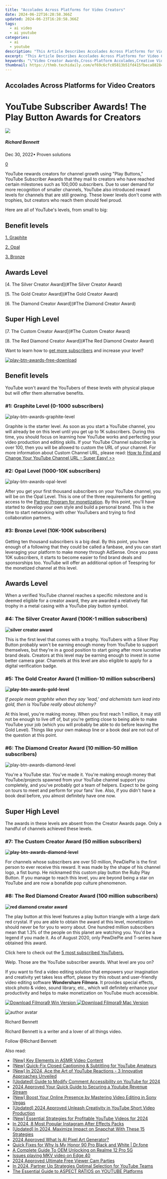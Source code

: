 ```yaml
---
title: "Accolades Across Platforms for Video Creators"
date: 2024-06-22T16:28:58.366Z
updated: 2024-06-23T16:28:58.366Z
tags:
  - ai video
  - ai youtube
categories:
  - ai
  - youtube
description: "This Article Describes Accolades Across Platforms for Video Creators"
excerpt: "This Article Describes Accolades Across Platforms for Video Creators"
keywords: "\"Video Creator Awards,Cross-Platform Accolades,Creative Video Honors,Multimedia Recognition,Online Video Excellence,Media Achievements for Vid,Platform Success Stories\""
thumbnail: https://thmb.techidaily.com/ef69c6cfc05813b51fd415fbeca882846dc473b99199e876bd020898984fe0d1.png
---
```


## Accolades Across Platforms for Video Creators

# YouTube Subscriber Awards! The Play Button Awards for Creators

![](https://images.wondershare.com/filmora/article-images/richard-bennett.jpg)

##### Richard Bennett

 Dec 30, 2022• Proven solutions

[0](#commentsBoxSeoTemplate)

YouTube rewards creators for channel growth using "Play Buttons," YouTube Subscriber Awards that they mail to creators who have reached certain milestones such as 100,000 subscribers. Due to user demand for more recognition of smaller channels, YouTube also introduced reward levels for channels that are still growing. These lower levels don't come with trophies, but creators who reach them should feel proud.

Here are all of YouTube's levels, from small to big:

## Benefit levels

[1\. Graphite](#graphite)

[2\. Opal](#opal)

[3\. Bronze](#bronze)

## Awards Level

[4\. The Silver Creator Award](#The Silver Creator Award)

[5\. The Gold Creator Award](#The Gold Creator Award)

[6\. The Diamond Creator Award](#The Diamond Creator Award)

## Super High Level

[7\. The Custom Creator Award](#The Custom Creator Award)

[8\. The Red Diamond Creator Award](#The Red Diamond Creator Award)

Want to learn how to [get more subscribers](https://tools.techidaily.com/wondershare/filmora/download/) and increase your level?

[![play-btn-awards-free-download](https://images.wondershare.com/filmora/article-images/play-btn-awards-free-download.png)](https://www.filmora.io/free-youtube-subscribers?utm%5Fsource=blog&utm%5Fcampaign=get%5Fsubs%5Fevergreen&utm%5Fcontent=blog%202)

## Benefit levels

YouTube won't award the YouTubers of these levels with physical plaque but will offer them alternative benefits.

### **#1: Graphite Level (0-1000 subscribers)**

![play-btn-awards-graphite-level](https://images.wondershare.com/filmora/article-images/play-btn-awards-graphite-level.jpg)

Graphite is the starter level. As soon as you start a YouTube channel, you will already be on this level until you get up to 1K subscribers. During this time, you should focus on learning how YouTube works and perfecting your video production and editing skills. If your YouTube Channel subscriber is over 100, then you will be allowed to custom the URL of your channel. For more information about Custom Channel URL, please read: [How to Find and Change Your YouTube Channel URL – Super Easy! >>](https://tools.techidaily.com/wondershare/filmora/download/)

### **#2: Opal Level (1000-10K subscribers)**

![play-btn-awards-opal-level](https://images.wondershare.com/filmora/article-images/YouTube-Creator-Award.jpg)

After you get your first thousand subscribers on your YouTube channel, you will be on the Opal Level. This is one of the three requirements for getting access to the [Partner Program for monetization](https://tools.techidaily.com/wondershare/filmora/download/). By this point, you'll have started to develop your own style and build a personal brand. This is the time to start networking with other YouTubers and trying to find collaboration partners.

### **#3: Bronze Level (10K-100K subscribers)**

Getting ten thousand subscribers is a big deal. By this point, you have enough of a following that they could be called a fanbase, and you can start leveraging your platform to make money through AdSense. Once you pass 10K subscribers, it starts to become easier to find brand deals and sponsorships too. YouTube will offer an additional option of Teespring for the monetized channel at this level.

## Awards Level

When a verified YouTube channel reaches a specific milestone and is deemed eligible for a creator award, they are awarded a relatively flat trophy in a metal casing with a YouTube play button symbol.

### **#4: The Silver Creator Award (100K-1 million subscribers)**

**![silver creator award](https://images.wondershare.com/filmora/article-images/silver-creator-award.jpg)**

This is the first level that comes with a trophy. YouTubers with a Silver Play Button probably won't be earning enough money from YouTube to support themselves, but they're in a good position to start going after more lucrative brand deals. Creators at this level may be earning enough to invest in some better camera gear. Channels at this level are also eligible to apply for a digital verification badge.

### **#5: The Gold Creator Award (1 million-10 million subscribers)**

**![play-btn-awards-gold-level](https://images.wondershare.com/filmora/article-images/youtube-creator-award-gold-plaque.jpg)**

_If people mean graphite when they say 'lead,' and alchemists turn lead into gold, then is YouTube really about alchemy?_

At this level, you're making money. When you first reach 1 million, it may still not be enough to live off of, but you're getting close to being able to make YouTube your job (which you will probably be able to do before leaving the Gold Level). Things like your own makeup line or a book deal are not out of the question at this point.

### **#6: The Diamond Creator Award (10 million-50 million subscribers)**

![play-btn-awards-diamond-level](https://images.wondershare.com/filmora/article-images/youtube-creator-awards-diamond.jpg)

You're a YouTube star. You've made it. You're making enough money that YouTube/projects spawned from your YouTube channel support you completely, and you've probably got a team of helpers. Expect to be going on tours to meet and perform for your fans' live. Also, if you didn't have a book deal before, you almost definitely have one now.

## Super High Level

The awards in these levels are absent from the Creator Awards page. Only a handful of channels achieved these levels.

### **#7: The Custom Creator Award (50 million subscribers)**

**![play-btn-awards-diamond-level](https://images.wondershare.com/filmora/article-images/pewdiepie-custom-creator-award.jpg)**

For channels whose subscribers are over 50 million, PewDiePie is the first person to ever receive this reward. It was made by the shape of his channel logo, a fist bump. He nicknamed this custom play button the Ruby Play Button. If you manage to reach this level, you are beyond being a star on YouTube and are now a bonafide pop culture phenomenon.

### **#8: The Red Diamond Creator Award (100 million subscribers)**

**![red diamond creator award](https://images.wondershare.com/filmora/article-images/red-diamond-creator-award.jpg)**

The play button at this level features a play button triangle with a large dark red crystal. If you are able to obtain the award at this level, monetization should never be for you to worry about. One hundred million subscribers mean that 1.3% of the people on this planet are watching you. You'd be a legend if you made it. As of August 2020, only PewDiePie and T-series have obtained this award.

Click here to check out the [5 most subscribed YouTubers.](https://tools.techidaily.com/wondershare/filmora/download/)

Welp. Those are the YouTube subscriber awards. What level are you on?

If you want to find a video editing solution that empowers your imagination and creativity yet takes less effort, please try this robust and user-friendly video editing software **Wondershare Filmora**. It provides special effects, stock photo & video, sound library, etc., which will definitely enhance your productivity and helps to make monetization on YouTube much accessible.

[![Download Filmora9 Win Version](https://images.wondershare.com/filmora/guide/download-btn-win.jpg) ](https://tools.techidaily.com/wondershare/filmora/download/) [![Download Filmora9 Mac Version](https://images.wondershare.com/filmora/guide/download-btn-mac.jpg)](https://download.wondershare.com/filmora9-mac%5Ffull718.zip)

![author avatar](https://images.wondershare.com/filmora/article-images/richard-bennett.jpg)

Richard Bennett

Richard Bennett is a writer and a lover of all things video.

Follow @Richard Bennett


<ins class="adsbygoogle"
     style="display:block"
     data-ad-format="autorelaxed"
     data-ad-client="ca-pub-7571918770474297"
     data-ad-slot="1223367746"></ins>



<ins class="adsbygoogle"
     style="display:block"
     data-ad-client="ca-pub-7571918770474297"
     data-ad-slot="8358498916"
     data-ad-format="auto"
     data-full-width-responsive="true"></ins>

<span class="atpl-alsoreadstyle">Also read:</span>
<div><ul>
<li><a href="https://youtube-sure.techidaily.com/ey-elements-in-asmr-video-content/"><u>[New] Key Elements in ASMR Video Content</u></a></li>
<li><a href="https://youtube-sure.techidaily.com/uick-fix-closed-captioning-and-subtitling-for-youtube-amateurs/"><u>[New] Quick-Fix Closed Captioning & Subtitling for YouTube Amateurs</u></a></li>
<li><a href="https://youtube-sure.techidaily.com/n-2024-ace-the-art-of-youtube-reactions-3-innovative-approaches-unveiled/"><u>[New] In 2024, Ace the Art of YouTube Reactions - 3 Innovative Approaches Unveiled</u></a></li>
<li><a href="https://youtube-sure.techidaily.com/ed-guide-to-modify-comment-accessibility-on-youtube-for-2024/"><u>[Updated] Guide to Modify Comment Accessibility on YouTube for 2024</u></a></li>
<li><a href="https://youtube-sure.techidaily.com/approved-your-quick-guide-to-securing-a-youtube-revenue-stream/"><u>2024 Approved  Your Quick Guide to Securing a Youtube Revenue Stream</u></a></li>
<li><a href="https://youtube-sure.techidaily.com/oost-your-online-presence-by-mastering-video-editing-in-sony-vegas/"><u>[New] Boost Your Online Presence by Mastering Video Editing in Sony Vegas</u></a></li>
<li><a href="https://youtube-sure.techidaily.com/ed-2024-approved-unleash-creativity-in-youtube-short-video-production/"><u>[Updated] 2024 Approved  Unleash Creativity in YouTube Short Video Production</u></a></li>
<li><a href="https://youtube-sure.techidaily.com/ssential-strategies-for-profitable-youtube-videos-for-2024/"><u>[New] Essential Strategies for Profitable YouTube Videos for 2024</u></a></li>
<li><a href="https://instagram-videos.techidaily.com/in-2024-8-most-popular-instagram-after-effects-packs/"><u>In 2024, 8 Most Popular Instagram After Effects Packs</u></a></li>
<li><a href="https://snapchat-videos.techidaily.com/updated-in-2024-maximize-impact-on-snapchat-with-these-15-strategies/"><u>[Updated] In 2024, Maximize Impact on Snapchat With These 15 Strategies</u></a></li>
<li><a href="https://ai-topics.techidaily.com/2024-approved-what-is-ai-pixel-art-generator/"><u>2024 Approved What Is AI Pixel Art Generator?</u></a></li>
<li><a href="https://fix-guide.techidaily.com/quick-fixes-for-why-is-my-honor-90-pro-black-and-white-drfone-by-drfone-fix-android-problems-fix-android-problems/"><u>Quick Fixes for Why Is My Honor 90 Pro Black and White | Dr.fone</u></a></li>
<li><a href="https://easy-unlock-android.techidaily.com/a-complete-guide-to-oem-unlocking-on-realme-12-pro-5g-by-drfone-android/"><u>A Complete Guide To OEM Unlocking on Realme 12 Pro 5G</u></a></li>
<li><a href="https://review-topics.techidaily.com/issues-playing-mkv-video-on-edge-40-by-aiseesoft-video-converter-play-mkv-on-android/"><u>Issues playing MKV video on Edge 40</u></a></li>
<li><a href="https://on-screen-recording.techidaily.com/2024-approved-ultimate-free-viewer-cam-parties/"><u>2024 Approved  Ultimate Free Viewer Cam Parties</u></a></li>
<li><a href="https://youtube-stream.techidaily.com/in-2024-partner-up-strategies-optimal-selection-for-youtube-teams/"><u>In 2024, Partner Up Strategies  Optimal Selection for YouTube Teams</u></a></li>
<li><a href="https://youtube-videos.techidaily.com/the-essential-guide-to-aspect-ratios-on-youtube-platforms/"><u>The Essential Guide to ASPECT RATIOS on YOUTUBE Platforms</u></a></li>
</ul></div>
